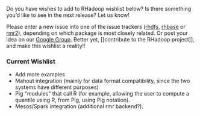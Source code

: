Do you have wishes to add to RHadoop wishlist below? Is there something you’d like to see in the next release? Let us know!

Please enter a new issue into one of the issue trackers ([rhdfs](https://github.com/RevolutionAnalytics/rhdfs/issues), [rhbase](https://github.com/RevolutionAnalytics/rhbase/issues) or [rmr2](https://github.com/RevolutionAnalytics/rmr2/issues)), depending on which package is most closely related. Or post your idea on our [Google Group](https://groups.google.com/forum/?fromgroups#!forum/rhadoop).
Better yet, [[contribute to the RHadoop project]], and make this wishlist a reality!!

### Current Wishlist
* Add more examples
* Mahout integration (mainly for data format compatibility, since the two systems have different purposes)
* Pig "modules" that call R (for example, allowing the user to compute a quantile using R, from Pig, using Pig notation).
* Mesos/Spark integration (additional rmr backend?).
